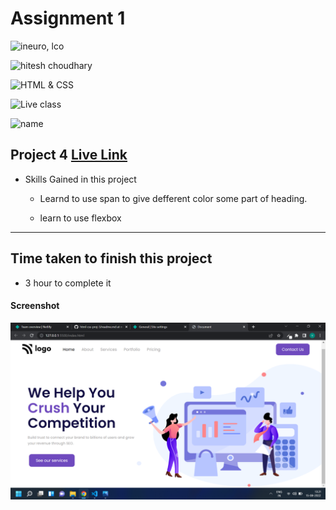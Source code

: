 # Assignment 1

![ineuro, lco](https://img.shields.io/badge/iNeuron-LCO-green)

![hitesh choudhary](https://img.shields.io/badge/Hitesh--Choudhary-Full--stack--JS--bootcamp-red)

![HTML & CSS](https://img.shields.io/badge/HTML-CSS-orange)

![Live class](https://img.shields.io/badge/LIVE--CLASS-PROJECT--4-lightgrey)

![name](https://img.shields.io/badge/Vimal--Kumar-lightgrey)

## Project 4 [Live Link](https://digital-marketinghomepage.netlify.app/)

- Skills Gained in this project

  - Learnd to use span to give defferent color some part of heading.

  - learn to use flexbox

---

## Time taken to finish this project

- 3 hour to complete it

#### Screenshot

![Desktop](./screenshot/project%204.png)
